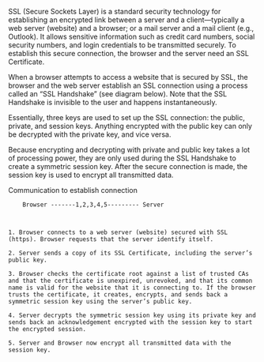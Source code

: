 SSL (Secure Sockets Layer) is a standard security technology for establishing an encrypted link between a server and a client—typically a web server (website) and a browser; or a mail server and a mail client (e.g., Outlook). 
It allows sensitive information such as credit card numbers, social security numbers, and login credentials to be transmitted securely. To establish this secure connection, the browser and the server need an SSL Certificate. 


When a browser attempts to access a website that is secured by SSL, the browser and the web server establish an SSL connection using a process called an “SSL Handshake” (see diagram below). Note that the SSL Handshake is invisible to the user and happens instantaneously.

Essentially, three keys are used to set up the SSL connection: the public, private, and session keys. Anything encrypted with the public key can only be decrypted with the private key, and vice versa.

Because encrypting and decrypting with private and public key takes a lot of processing power, they are only used during the SSL Handshake to create a symmetric session key. After the secure connection is made, the session key is used to encrypt all transmitted data.


Communication to establish connection

        Browser -------1,2,3,4,5--------- Server



    1. Browser connects to a web server (website) secured with SSL (https). Browser requests that the server identify itself.

    2. Server sends a copy of its SSL Certificate, including the server’s public key.

    3. Browser checks the certificate root against a list of trusted CAs and that the certificate is unexpired, unrevoked, and that its common name is valid for the website that it is connecting to. If the browser trusts the certificate, it creates, encrypts, and sends back a symmetric session key using the server’s public key.

    4. Server decrypts the symmetric session key using its private key and sends back an acknowledgement encrypted with the session key to start the encrypted session.

    5. Server and Browser now encrypt all transmitted data with the session key.
